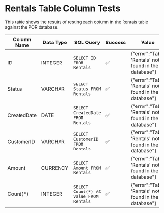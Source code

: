 # Rentals Table Column Tests

This table shows the results of testing each column in the Rentals table against the POR database.

| Column Name | Data Type | SQL Query | Success | Value | Error |
|------------|-----------|-----------|---------|-------|-------|
| ID | INTEGER | `SELECT ID FROM Rentals` | ✅ | {"error":"Table 'Rentals' not found in the database"} |  |
| Status | VARCHAR | `SELECT Status FROM Rentals` | ✅ | {"error":"Table 'Rentals' not found in the database"} |  |
| CreatedDate | DATE | `SELECT CreatedDate FROM Rentals` | ✅ | {"error":"Table 'Rentals' not found in the database"} |  |
| CustomerID | VARCHAR | `SELECT CustomerID FROM Rentals` | ✅ | {"error":"Table 'Rentals' not found in the database"} |  |
| Amount | CURRENCY | `SELECT Amount FROM Rentals` | ✅ | {"error":"Table 'Rentals' not found in the database"} |  |
| Count(*) | INTEGER | `SELECT Count(*) AS value FROM Rentals` | ✅ | {"error":"Table 'Rentals' not found in the database"} |  |
